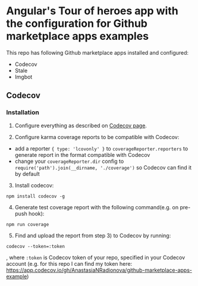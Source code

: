 # Angular's Tour of heroes app with the configuration for Github marketplace apps examples
This repo has following Github marketplace apps installed and configured:
- Codecov
- Stale
- Imgbot

## Codecov
### Installation

1) Configure everything as described on [Codecov page](https://github.com/marketplace/codecov).

2) Configure karma coverage reports to be compatible with Codecov:
- add a reporter `{ type: 'lcovonly' }` to `coverageReporter.reporters` to generate report in the format compatible with Codecov
- change your `coverageReporter.dir` config to `require('path').join(__dirname, './coverage')` so Codecov can find it by default

3) Install codecov:
```
npm install codecov -g
```

4) Generate test coverage report with the following command(e.g. on pre-push hook):
```
npm run coverage
```

5) Find and upload the report from step 3) to Codecov by running: 
```
codecov --token=:token
```
, where `:token` is Codecov token of your repo, specified in your Codecov account (e.g. for this repo I can find my token here: https://app.codecov.io/gh/AnastasiaNRadionova/github-marketplace-apps-example)
